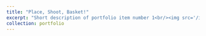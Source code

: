 ```yaml
---
title: "Place, Shoot, Basket!"
excerpt: "Short description of portfolio item number 1<br/><img src='/images/500x300.png'>"
collection: portfolio
---
```

